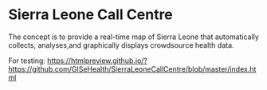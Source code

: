 # Sierra Leone Call Centre
The concept is to provide a real-time map of Sierra Leone that automatically collects, analyses,and graphically displays crowdsource health data.

For testing: https://htmlpreview.github.io/?https://github.com/GISeHealth/SierraLeoneCallCentre/blob/master/index.html

